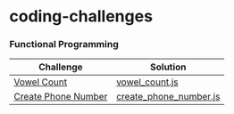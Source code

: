 # coding-challenges


### Functional Programming	

| Challenge                                                                 | Solution              |
|---------------------------------------------------------------------------|-----------------------|
| [Vowel Count](https://www.codewars.com/kata/54ff3102c1bad923760001f3/javascript)| [vowel_count.js](functional_programming/vowel_count.js)|
| [Create Phone Number](https://www.codewars.com/kata/525f50e3b73515a6db000b83/train/javascript)| [create_phone_number.js](functional_programming/create_phone_number.js)|